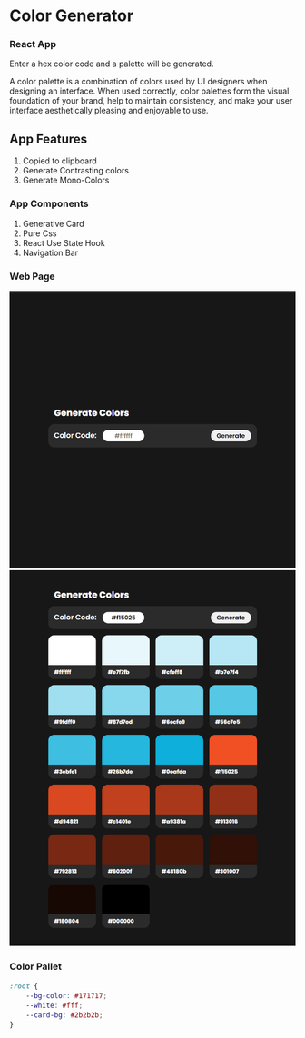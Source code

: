 # Color Generator

### React App
Enter a hex color code and a palette will be generated.

A color palette is a combination of colors used by UI designers when designing an interface. When used correctly, color palettes form the visual foundation of your brand, help to maintain consistency, and make your user interface aesthetically pleasing and enjoyable to use.

## App Features

1. Copied to clipboard
2. Generate Contrasting colors
3. Generate Mono-Colors

### App Components

1. Generative Card
2. Pure Css
3. React Use State Hook
4. Navigation Bar



### Web Page

<div align="center">
<img src="./webpage.png">
<img src="./webpage-1.png">
</div>

### Color Pallet

``` CSS
:root {
    --bg-color: #171717;
    --white: #fff;
    --card-bg: #2b2b2b;
}

```

